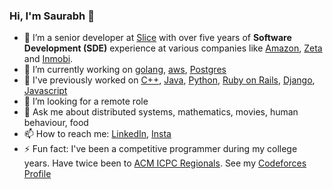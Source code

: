 ### Hi, I'm Saurabh 👋





- 🔭 I’m a senior developer at [Slice](https://www.sliceit.com/) with over five years of **Software Development (SDE)** experience at various companies like [Amazon](https://www.amazon.in/), [Zeta](https://www.zeta.tech/in/) and [Inmobi](https://www.inmobi.com/).
- 🌱 I’m currently working on [golang](https://go.dev/), [aws](https://aws.amazon.com/), [Postgres](https://www.postgresql.org/)
- 👯 I've previously worked on [C++](https://en.wikipedia.org/wiki/C%2B%2B), [Java](https://www.java.com/en/), [Python](https://www.python.org/), [Ruby on Rails](https://rubyonrails.org/), [Django](https://www.djangoproject.com/), [Javascript](https://www.javascript.com/)
- 🤔 I’m looking for a remote role
- 💬 Ask me about distributed systems, mathematics, movies, human behaviour, food
- 📫 How to reach me: [LinkedIn](https://www.linkedin.com/in/saurabh-anand-189762117/), [Insta](https://www.instagram.com/saurabh.anand007/)
- ⚡ Fun fact: I've been a competitive programmer during my college years. Have twice been to [ACM ICPC Regionals](https://icpc.global/). See my [Codeforces Profile](https://codeforces.com/profile/wineColoredDays)

